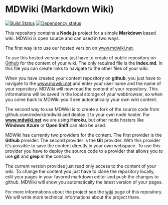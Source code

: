 # MDWiki (Markdown Wiki)

[![Build Status](https://travis-ci.org/mdwiki/mdwiki.png?branch=develop)](https://travis-ci.org/mdwiki/mdwiki)
[![Dependency status](https://david-dm.org/mdwiki/mdwiki.png)](https://david-dm.org/mdwiki/mdwiki)

This repository contains a **Node.js** project for a simple **Markdown** based wiki. MDWiki is open source and can used in two ways.

The first way is to use our hosted version on www.mdwiki.net.

To use this hosted version you just have to create of public repository on [Github](html://github.com) for the content of your wiki.
The only required file is the **index.md**. In this file you can create links to navigate to the other files of your wiki.

When you have created your content repository on **github**, you just have to navigate to the www.mdwiki.net
and enter your user name and the name of your repository. MDWiki will now read the content of your repository.
This informations will be saved in the local storage of your webbrowser, so when you come back to MDWiki you'll see automatically your own wiki content.

The second way to use MDWiki is to create a fork of the source code from github.com/mdwiki/mdwiki and deploy it to your own node hoster. 
For **www.mdwiki.net** we are using **Heroku**, but other node hosters like **Windows Azure** or **Open Shift** can also be used.

MDWiki has currently two providers for the content. The first provider is the **Github** provider. The second provider is the **Git** provider.
With this provider it's possible to save the content directly in your own webspace. To use this provider you have to deploy the source code to a provider 
that allows you to use **git** and **grep** in the console.

The current version provides just read only access to the content of your wiki. To change the content you just have to clone the repository locally, 
edit your pages in your favored markdown editor and push the changes to github. MDWiki will show you automatically the latest version of your pages.

For more informations about the project see the [wiki](https://github.com/janbaer/mdwiki/wiki) page of this repository. 
We will write more technical informations about the project there.
